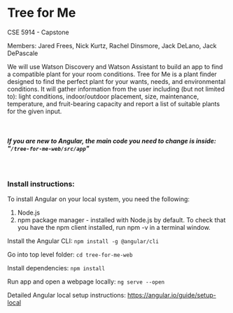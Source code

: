 # Tree for Me

CSE 5914 - Capstone

Members:
Jared Frees, 
Nick Kurtz, 
Rachel Dinsmore, 
Jack DeLano, 
Jack DePascale

We will use Watson Discovery and Watson Assistant to build an app to find a compatible plant for your room conditions. Tree for Me is a plant finder designed to find the perfect plant for your wants, needs, and environmental conditions. It will gather information from the user including (but not limited to): light conditions, indoor/outdoor placement, size, maintenance, temperature, and fruit-bearing capacity and report a list of suitable plants for the given input.

</br>

##### If you are new to Angular, the main code you need to change is inside: "`/tree-for-me-web/src/app`"

</br>

### Install instructions:

To install Angular on your local system, you need the following:
1. Node.js
2. npm package manager - installed with Node.js by default. To check that you have the npm client installed, run npm -v in a terminal window.

Install the Angular CLI:
`npm install -g @angular/cli`

Go into top level folder:
`cd tree-for-me-web`

Install dependencies:
`npm install`

Run app and open a webpage locally:
`ng serve --open`

Detailed Angular local setup instructions: https://angular.io/guide/setup-local
